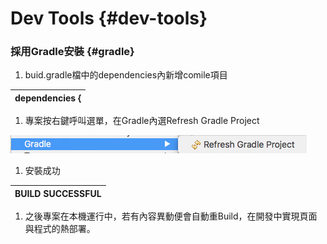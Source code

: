 # Dev Tools {#dev-tools}

### 採用Gradle安裝 {#gradle}

1.  buid.gradle檔中的dependencies內新增comile項目

| dependencies { |
| --- |

1.  專案按右鍵呼叫選單，在Gradle內選Refresh Gradle Project

![螢幕快照 2016-07-28 上午12.12.26.png](assets/ying_mu_kuai_zhao_2016_-_07_-_28_shang_wu_12__12__26.png)

1.  安裝成功

| BUILD SUCCESSFUL |
| --- |

1.  之後專案在本機運行中，若有內容異動便會自動重Build，在開發中實現頁面與程式的熱部署。